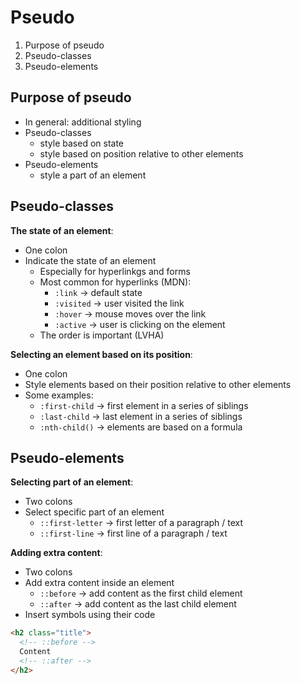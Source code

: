 # Pseudo

1. Purpose of pseudo
2. Pseudo-classes
3. Pseudo-elements

## Purpose of pseudo

- In general: additional styling
- Pseudo-classes
  - style based on state
  - style based on position relative to other elements
- Pseudo-elements
  - style a part of an element

## Pseudo-classes

**The state of an element**:

- One colon
- Indicate the state of an element
  - Especially for hyperlinkgs and forms
  - Most common for hyperlinks (MDN):
    - `:link` -> default state
    - `:visited` -> user visited the link
    - `:hover` -> mouse moves over the link
    - `:active` -> user is clicking on the element
  - The order is important (LVHA)

**Selecting an element based on its position**:

- One colon
- Style elements based on their position relative to other elements
- Some examples:
  - `:first-child` -> first element in a series of siblings
  - `:last-child` -> last element in a series of siblings
  - `:nth-child()` -> elements are based on a formula

## Pseudo-elements

**Selecting part of an element**:

- Two colons
- Select specific part of an element
  - `::first-letter` -> first letter of a paragraph / text
  - `::first-line` -> first line of a paragraph / text

**Adding extra content**:

- Two colons
- Add extra content inside an element
  - `::before` -> add content as the first child element
  - `::after` -> add content as the last child element
- Insert symbols using their code

```html
<h2 class="title">
  <!-- ::before -->
  Content
  <!-- ::after -->
</h2>
```
